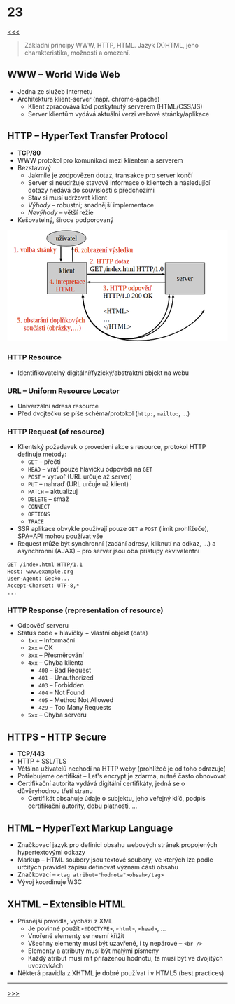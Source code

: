 # 23

[<<<](./22.MD)
> Základní principy WWW, HTTP, HTML. Jazyk (X)HTML, jeho charakteristika, možnosti a omezení.

## WWW – World Wide Web

* Jedna ze služeb Internetu
* Architektura klient-server (např. chrome-apache)
  * Klient zpracovává kód poskytnutý serverem (HTML/CSS/JS)
  * Server klientům vydává aktuální verzi webové stránky/aplikace

## HTTP – HyperText Transfer Protocol

* __TCP/80__
* WWW protokol pro komunikaci mezi klientem a serverem
* Bezstavový
  * Jakmile je zodpovězen dotaz, transakce pro server končí
  * Server si neudržuje stavové informace o klientech a následující dotazy nedává do souvislosti s předchozími
  * Stav si musí udržovat klient
  * _Výhody_ – robustní; snadnější implementace
  * _Nevýhody_ – větší režie
* Kešovatelný, široce podporovaný

![HTTP komunikace](./MG/23_01.png)

### HTTP Resource

* Identifikovatelný digitální/fyzický/abstraktní objekt na webu

### URL – Uniform Resource Locator

* Univerzální adresa resource
* Před dvojtečku se píše schéma/protokol (`http:`, `mailto:`, ...)

### HTTP Request (of resource)

* Klientský požadavek o provedení akce s resource, protokol HTTP definuje metody:
  * `GET` – přečti
  * `HEAD` – vrať pouze hlavičku odpovědi na `GET`
  * `POST` – vytvoř (URL určuje až server)
  * `PUT` – nahraď (URL určuje už klient)
  * `PATCH` – aktualizuj
  * `DELETE` – smaž
  * `CONNECT`
  * `OPTIONS`
  * `TRACE`
* SSR aplikace obvykle používají pouze `GET` a `POST` (limit prohlížeče), SPA+API mohou používat vše
* Request může být synchronní (zadání adresy, kliknutí na odkaz, ...) a asynchronní (AJAX) – pro server jsou oba přístupy ekvivalentní

```text
GET /index.html HTTP/1.1
Host: www.example.org
User-Agent: Gecko...
Accept-Charset: UTF-8,*
...
```

### HTTP Response (representation of resource)

* Odpověď serveru
* Status code + hlavičky + vlastní objekt (data)
  * `1xx` – Informační
  * `2xx` – OK
  * `3xx` – Přesměrování
  * `4xx` – Chyba klienta
    * `400` – Bad Request
    * `401` – Unauthorized
    * `403` – Forbidden
    * `404` – Not Found
    * `405` – Method Not Allowed
    * `429` – Too Many Requests
  * `5xx` – Chyba serveru

## HTTPS – HTTP Secure

* __TCP/443__
* HTTP + SSL/TLS
* Většina uživatelů nechodí na HTTP weby (prohlížeč je od toho odrazuje)
* Potřebujeme certifikát – Let's encrypt je zdarma, nutné často obnovovat
* Certifikační autorita vydává digitální certifikáty, jedná se o důvěryhodnou třetí stranu
  * Certifikát obsahuje údaje o subjektu, jeho veřejný klíč, podpis certifikační autority, dobu platnosti, ...

## HTML – HyperText Markup Language

* Značkovací jazyk pro definici obsahu webových stránek propojených hypertextovými odkazy
* Markup – HTML soubory jsou textové soubory, ve kterých lze podle určitých pravidel zápisu definovat význam částí obsahu
* Značkovací – `<tag atribut="hodnota">obsah</tag>`
* Vývoj koordinuje W3C

## XHTML – Extensible HTML

* Přísnější pravidla, vychází z XML
  * Je povinné použít `<!DOCTYPE>`, `<html>`, `<head>`, ...
  * Vnořené elementy se nesmí křížit
  * Všechny elementy musí být uzavřené, i ty nepárové – `<br />`
  * Elementy a atributy musí být malými písmeny
  * Každý atribut musí mít přiřazenou hodnotu, ta musí být ve dvojitých uvozovkách
* Některá pravidla z XHTML je dobré používat i v HTML5 (best practices)

---
[>>>](./24.MD)
